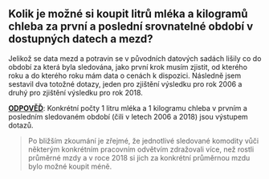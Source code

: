 ## Kolik je možné si koupit litrů mléka a kilogramů chleba za první a poslední srovnatelné období v dostupných datech a mezd?

Jelikož se data mezd a potravin se v původních datových sadách lišily co do období za která byla sledována, jako první krok musím zjistit, od kterého roku a do kterého roku mám data o cenách k dispozici.
Následně jsem sestavil dva totožné dotazy, jeden pro zjištění výsledku pro rok 2006 a druhý pro zjištění výsledku pro rok 2018.

**<ins>ODPOVĚĎ</ins>**: Konkrétní počty 1 litru mléka a 1 kilogramu chleba v prvním a posledním sledovaném období (čili v letech 2006 a 2018) jsou výstupem dotazů.

> Po bližším zkoumání je zřejmé, že jednotlivé sledované komodity vůči některým konkrétním	pracovním odvětvím zdražovali více, než rostli průměrné mzdy a v roce 2018 si jich za konkrétní
> průměrnou mzdu bylo možné koupit méně.
